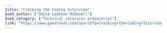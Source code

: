 ```yaml
---
title: "Cracking the Coding Interview"
book_author: ["Gayle Laakman McDowell"]
book_category: ["Technical interview preparation"]
link: "https://www.goodreads.com/search?q=Cracking+the+Coding+Interview+Gayle+Laakman+McDowell"
---
```

